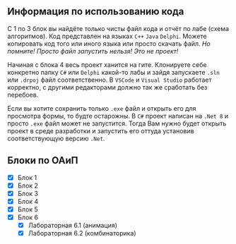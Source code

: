 ## Информация по использованию кода
С 1 по 3 блок вы найдёте только чисты файл кода и отчёт по лабе (схема алгоритмов).
Код представлен на языках `C++` `Java` `Delphi`. Можете копировать код того или иного языка 
или просто скачать файл. _Но помните! Просто файл запустить нельзя! Это не проект!_

Начиная с блока 4 весь проект ханится на гите.
Клонируете себе конкретно папку `C#` или `Delphi` какой-то лабы и зайдя запускаете `.sln` или `.drpoj` файл соответственно. 
В `VSCode` и `Visual Studio` работает корректно, с другими редакторами должно так же сработать без перебоев.

Если вы хотите сохранить только `.exe` файл и открыть его для просмотра формы, то будте остарожны. 
В `C#` проект написан на `.Net 8` и просто `.exe` файл может не запустится. 
Тогда Вам нужно будет открыть проект в среде разработки и запустить его оттуда установив соответствующую версию `.Net`. 

## Блоки по ОАиП
   - [x] Блок 1
   - [x] Блок 2
   - [x] Блок 3
   - [x] Блок 4
   - [x] Блок 5
   - [x] Блок 6
      - [x] Лабораторная 6.1 (анимация)
      - [x] Лабораторная 6.2 (комбинаторика)